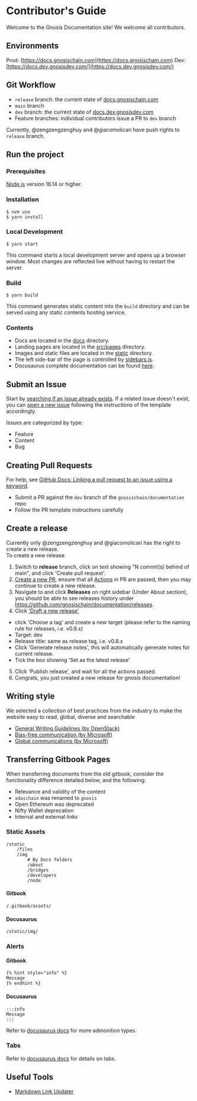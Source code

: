# Contributor's Guide

Welcome to the Gnosis Documentation site! We welcome all contributors.

## Environments

Prod: [https://docs.gnosischain.com](https://docs.gnosischain.com)
Dev: [https://docs.dev.gnosisdev.com/](https://docs.dev.gnosisdev.com/)

## Git Workflow

- `release` branch: the current state of [docs.gnosischain.com](https://docs.gnosischain.com)
- `main` branch
- `dev` branch: the current state of [docs.dev.gnosisdev.com](https://docs.dev.gnosisdev.com/)
- Feature branches: individual contributors issue a PR to `dev` branch

Currently, @zengzengzenghuy and @giacomolicari have push rights to `release` branch.

## Run the project

### Prerequisites

[Node.js](https://nodejs.org/en/download/) version 16.14 or higher.

### Installation

```
$ nvm use
$ yarn install
```

### Local Development

```
$ yarn start
```

This command starts a local development server and opens up a browser window. Most changes are reflected live without having to restart the server.

### Build

```
$ yarn build
```

This command generates static content into the `build` directory and can be served using any static contents hosting service.

### Contents

- Docs are located in the [docs](docs) directory.
- Landing pages are located in the [src/pages](src/pages) directory.
- Images and static files are located in the [static](static) directory.
- The left side-bar of the page is controlled by [sidebars.js](sidebars.js).
- Docusaurus complete documentation can be found [here](https://docusaurus.io/docs).

## Submit an Issue

Start by [searching if an issue already exists](https://docs.github.com/en/github/searching-for-information-on-github/searching-on-github/searching-issues-and-pull-requests#search-by-the-title-body-or-comments).
If a related issue doesn't exist, you can [open a new issue](https://github.com/gnosischain/documentation/issues/new/choose) following the instructions of the template accordingly.

Issues are categorized by type:

- Feature
- Content
- Bug

## Creating Pull Requests

For help, see [GitHub Docs: Linking a pull request to an issue using a keyword](https://docs.github.com/en/free-pro-team@latest/github/managing-your-work-on-github/linking-a-pull-request-to-an-issue#linking-a-pull-request-to-an-issue-using-a-keyword).

- Submit a PR against the `dev` branch of the `gnosischain/documentation` repo
- Follow the PR template instructions carefully

## Create a release

Currently only @zengzengzenghuy and @giacomolicari has the right to create a new release.  
To create a new release

1. Switch to **release** branch, click on text showing "N commit(s) behind of main", and click 'Create pull request'.
2. [Create a new PR](https://docs.github.com/en/pull-requests/collaborating-with-pull-requests/proposing-changes-to-your-work-with-pull-requests/creating-a-pull-request), ensure that all [Actions](https://docs.github.com/en/actions) in PR are passed, then you may continue to create a new release.
3. Navigate to and click **Releases** on right sidebar (Under About section), you should be able to see releases history under https://github.com/gnosischain/documentation/releases.
4. Click ['Draft a new release'](https://docs.github.com/en/repositories/releasing-projects-on-github/managing-releases-in-a-repository#creating-a-release)

- click 'Choose a tag' and create a new target (please refer to the naming rule for releases, i.e. v0.8.x)
- Target: dev
- Release title: same as release tag, i.e. v0.8.x
- Click 'Generate release notes', this will automatically generate notes for current release.
- Tick the box showing 'Set as the latest release'

5. Click 'Publish release', and wait for all the actions passed.
6. Congrats, you just created a new release for gnosis documentation!

## Writing style

We selected a collection of best practices from the industry to make the website easy to read, global, diverse and searchable

- [General Writing Guidelines (by OpenStack)](https://docs.openstack.org/doc-contrib-guide/writing-style/general-writing-guidelines.html)
- [Bias-free communication (by Microsoft)](https://docs.microsoft.com/en-us/style-guide/bias-free-communication)
- [Global communications (by Microsoft)](https://docs.microsoft.com/en-us/style-guide/global-communications/)

## Transferring Gitbook Pages

When transferring documents from the old gitbook, consider the functionality difference detailed below, and the following:

- Relevance and validity of the content
- `xdaichain` was renamed to `gnosis`
- Open Ethereum was deprecated
- Nifty Wallet deprecation
- Internal and external links

### Static Assets

```
/static
    /files
    /img
        # By Docs folders
        /about
        /bridges
        /developers
        /node
```

#### Gitbook

```
/.gitbook/assets/
```

#### Docusaurus

```
/static/img/
```

### Alerts

#### Gitbook

```
{% hint style="info" %}
Message
{% endhint %}
```

#### Docusaurus

```
:::info
Message
:::
```

Refer to [docusaurus docs](https://docusaurus.io/docs/next/markdown-features/admonitions) for more admonition types.

### Tabs

Refer to [docusaurus docs](https://docusaurus.io/docs/next/markdown-features/tabs) for details on tabs.

## Useful Tools

- [Markdown Link Updater](https://marketplace.visualstudio.com/items?itemName=mathiassoeholm.markdown-link-updater)
